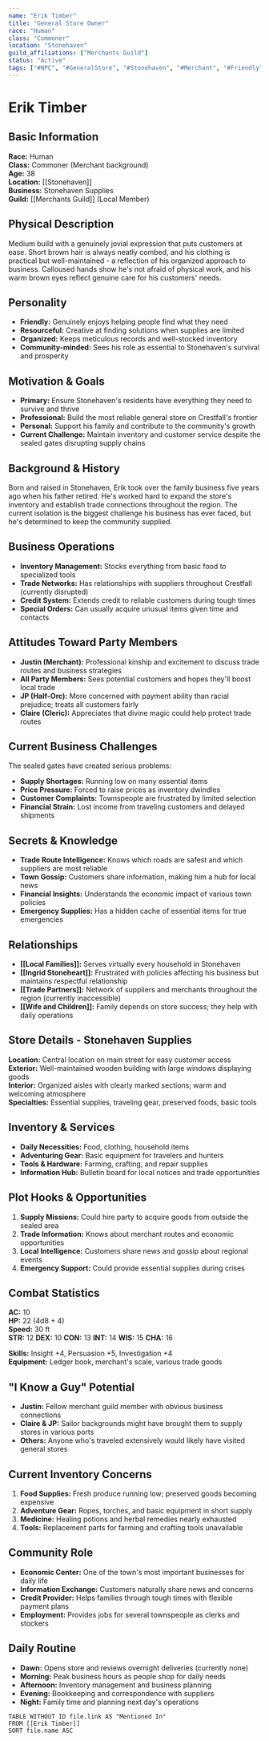 ```yaml
---
name: "Erik Timber"
title: "General Store Owner"
race: "Human"
class: "Commoner"
location: "Stonehaven"
guild_affiliations: ["Merchants Guild"]
status: "Active"
tags: ["#NPC", "#GeneralStore", "#Stonehaven", "#Merchant", "#Friendly", "#Supplies"]
---
```


# Erik Timber

## Basic Information
**Race:** Human  
**Class:** Commoner (Merchant background)  
**Age:** 38  
**Location:** [[Stonehaven]]  
**Business:** Stonehaven Supplies  
**Guild:** [[Merchants Guild]] (Local Member)

## Physical Description
Medium build with a genuinely jovial expression that puts customers at ease. Short brown hair is always neatly combed, and his clothing is practical but well-maintained - a reflection of his organized approach to business. Calloused hands show he's not afraid of physical work, and his warm brown eyes reflect genuine care for his customers' needs.

## Personality
- **Friendly:** Genuinely enjoys helping people find what they need
- **Resourceful:** Creative at finding solutions when supplies are limited
- **Organized:** Keeps meticulous records and well-stocked inventory
- **Community-minded:** Sees his role as essential to Stonehaven's survival and prosperity

## Motivation & Goals
- **Primary:** Ensure Stonehaven's residents have everything they need to survive and thrive
- **Professional:** Build the most reliable general store on Crestfall's frontier
- **Personal:** Support his family and contribute to the community's growth
- **Current Challenge:** Maintain inventory and customer service despite the sealed gates disrupting supply chains

## Background & History
Born and raised in Stonehaven, Erik took over the family business five years ago when his father retired. He's worked hard to expand the store's inventory and establish trade connections throughout the region. The current isolation is the biggest challenge his business has ever faced, but he's determined to keep the community supplied.

## Business Operations
- **Inventory Management:** Stocks everything from basic food to specialized tools
- **Trade Networks:** Has relationships with suppliers throughout Crestfall (currently disrupted)
- **Credit System:** Extends credit to reliable customers during tough times
- **Special Orders:** Can usually acquire unusual items given time and contacts

## Attitudes Toward Party Members
- **Justin (Merchant):** Professional kinship and excitement to discuss trade routes and business strategies
- **All Party Members:** Sees potential customers and hopes they'll boost local trade
- **JP (Half-Orc):** More concerned with payment ability than racial prejudice; treats all customers fairly
- **Claire (Cleric):** Appreciates that divine magic could help protect trade routes

## Current Business Challenges
The sealed gates have created serious problems:
- **Supply Shortages:** Running low on many essential items
- **Price Pressure:** Forced to raise prices as inventory dwindles
- **Customer Complaints:** Townspeople are frustrated by limited selection
- **Financial Strain:** Lost income from traveling customers and delayed shipments

## Secrets & Knowledge
- **Trade Route Intelligence:** Knows which roads are safest and which suppliers are most reliable
- **Town Gossip:** Customers share information, making him a hub for local news
- **Financial Insights:** Understands the economic impact of various town policies
- **Emergency Supplies:** Has a hidden cache of essential items for true emergencies

## Relationships
- **[[Local Families]]:** Serves virtually every household in Stonehaven
- **[[Ingrid Stoneheart]]:** Frustrated with policies affecting his business but maintains respectful relationship
- **[[Trade Partners]]:** Network of suppliers and merchants throughout the region (currently inaccessible)
- **[[Wife and Children]]:** Family depends on store success; they help with daily operations

## Store Details - Stonehaven Supplies
**Location:** Central location on main street for easy customer access  
**Exterior:** Well-maintained wooden building with large windows displaying goods  
**Interior:** Organized aisles with clearly marked sections; warm and welcoming atmosphere  
**Specialties:** Essential supplies, traveling gear, preserved foods, basic tools

## Inventory & Services
- **Daily Necessities:** Food, clothing, household items
- **Adventuring Gear:** Basic equipment for travelers and hunters
- **Tools & Hardware:** Farming, crafting, and repair supplies
- **Information Hub:** Bulletin board for local notices and trade opportunities

## Plot Hooks & Opportunities
1. **Supply Missions:** Could hire party to acquire goods from outside the sealed area
2. **Trade Information:** Knows about merchant routes and economic opportunities
3. **Local Intelligence:** Customers share news and gossip about regional events
4. **Emergency Support:** Could provide essential supplies during crises

## Combat Statistics
**AC:** 10  
**HP:** 22 (4d8 + 4)  
**Speed:** 30 ft  
**STR:** 12 **DEX:** 10 **CON:** 13 **INT:** 14 **WIS:** 15 **CHA:** 16  

**Skills:** Insight +4, Persuasion +5, Investigation +4  
**Equipment:** Ledger book, merchant's scale, various trade goods

## "I Know a Guy" Potential
- **Justin:** Fellow merchant guild member with obvious business connections
- **Claire & JP:** Sailor backgrounds might have brought them to supply stores in various ports
- **Others:** Anyone who's traveled extensively would likely have visited general stores

## Current Inventory Concerns
1. **Food Supplies:** Fresh produce running low; preserved goods becoming expensive
2. **Adventure Gear:** Ropes, torches, and basic equipment in short supply
3. **Medicine:** Healing potions and herbal remedies nearly exhausted
4. **Tools:** Replacement parts for farming and crafting tools unavailable

## Community Role
- **Economic Center:** One of the town's most important businesses for daily life
- **Information Exchange:** Customers naturally share news and concerns
- **Credit Provider:** Helps families through tough times with flexible payment plans
- **Employment:** Provides jobs for several townspeople as clerks and stockers

## Daily Routine
- **Dawn:** Opens store and reviews overnight deliveries (currently none)
- **Morning:** Peak business hours as people shop for daily needs
- **Afternoon:** Inventory management and business planning
- **Evening:** Bookkeeping and correspondence with suppliers
- **Night:** Family time and planning next day's operations

```dataview
TABLE WITHOUT ID file.link AS "Mentioned In"
FROM [[Erik Timber]]
SORT file.name ASC
```
